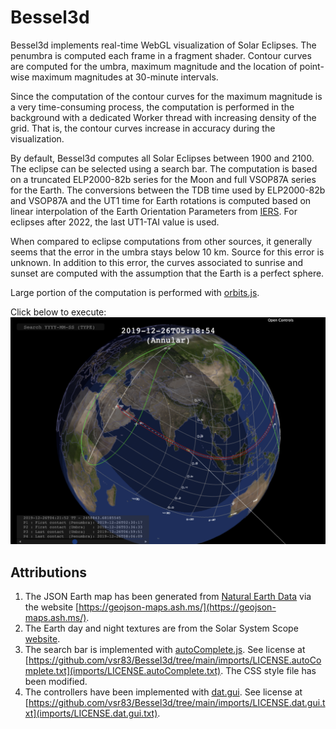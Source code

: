 # Bessel3d
Bessel3d implements real-time WebGL visualization of Solar Eclipses. The penumbra is computed each frame in a fragment shader. Contour curves are computed for the umbra, maximum magnitude and the location of point-wise maximum magnitudes at 30-minute intervals.

Since the computation of the contour curves for the maximum magnitude is a very time-consuming process, the computation is performed in the background with a dedicated Worker thread with increasing density of the grid. That is, the contour curves increase in accuracy during the visualization.

By default, Bessel3d computes all Solar Eclipses between 1900 and 2100. The eclipse can be selected using a search bar. The computation is based on a truncated ELP2000-82b series for the Moon and full VSOP87A series for the Earth. The conversions between the TDB time used by ELP2000-82b and VSOP87A and the UT1 time for Earth rotations is computed based on linear interpolation of the Earth Orientation Parameters from [IERS](https://datacenter.iers.org/data/latestVersion/EOP_C01_IAU1980_1900-now.txt). For eclipses after 2022, the last UT1-TAI value is used.

When compared to eclipse computations from other sources, it generally seems that the error in the umbra stays below 10 km. Source for this error is unknown. In addition to this error, the curves associated to sunrise and sunset are computed with the assumption that the Earth is a perfect sphere.

Large portion of the computation is performed with [orbits.js](https://github.com/vsr83/orbits.js).

Click below to execute:
[![Screenshot.](scrshot.png)](https://vsr83.github.io/Bessel3d/)

## Attributions
1. The JSON Earth map has been generated from [Natural Earth Data](https://www.naturalearthdata.com/) via the website [https://geojson-maps.ash.ms/](https://geojson-maps.ash.ms/).
2. The Earth day and night textures are from the Solar System Scope [website](https://www.solarsystemscope.com/textures/).
3. The search bar is implemented with [autoComplete.js](https://tarekraafat.github.io/autoComplete.js/#/). See license at [https://github.com/vsr83/Bessel3d/tree/main/imports/LICENSE.autoComplete.txt](imports/LICENSE.autoComplete.txt). The CSS style file has been modified. 
4. The controllers have been implemented with [dat.gui](https://github.com/dataarts/dat.gui). See license at [https://github.com/vsr83/Bessel3d/tree/main/imports/LICENSE.dat.gui.txt](imports/LICENSE.dat.gui.txt).
